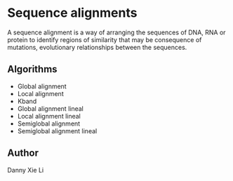 # Sequence alignments
A sequence alignment is a way of arranging the sequences of DNA, RNA or protein to identify regions of similarity that may be consequence of mutations, evolutionary relationships between the sequences.

## Algorithms 
- Global alignment
- Local alignment
- Kband
- Global alignment lineal
- Local alignment lineal
- Semiglobal alignment
- Semiglobal alignment lineal


## Author 
Danny Xie Li
